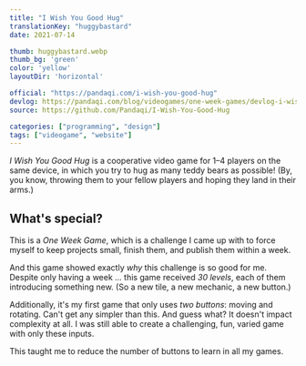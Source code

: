 ```yaml
---
title: "I Wish You Good Hug"
translationKey: "huggybastard"
date: 2021-07-14

thumb: huggybastard.webp
thumb_bg: 'green'
color: 'yellow'
layoutDir: 'horizontal'

official: "https://pandaqi.com/i-wish-you-good-hug"
devlog: https://pandaqi.com/blog/videogames/one-week-games/devlog-i-wish-you-good-hug
source: https://github.com/Pandaqi/I-Wish-You-Good-Hug

categories: ["programming", "design"]
tags: ["videogame", "website"]
---
```


_I Wish You Good Hug_ is a cooperative video game for 1&ndash;4 players on the same device, in which you try to hug as many teddy bears as possible! (By, you know, throwing them to your fellow players and hoping they land in their arms.)

## What's special?
This is a _One Week Game_, which is a challenge I came up with to force myself to keep projects small, finish them, and publish them within a week.

And this game showed exactly _why_ this challenge is so good for me. Despite only having a week ... this game received _30 levels_, each of them introducing something new. (So a new tile, a new mechanic, a new button.) 

Additionally, it's my first game that only uses _two buttons_: moving and rotating. Can't get any simpler than this. And guess what? It doesn't impact complexity at all. I was still able to create a challenging, fun, varied game with only these inputs.

This taught me to reduce the number of buttons to learn in all my games.